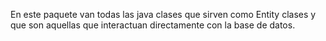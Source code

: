 En este paquete van todas las java clases que sirven como Entity clases y que son aquellas
que interactuan directamente con la base de datos.